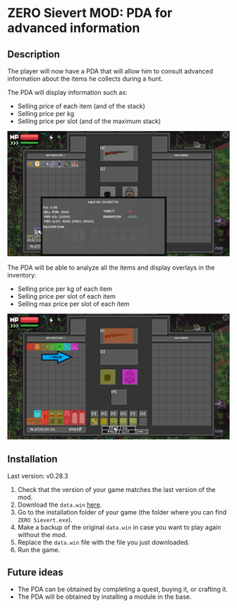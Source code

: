 # ZERO Sievert MOD: PDA for advanced information

## Description

The player will now have a PDA that will allow him to consult advanced information about the items he collects during a hunt.

The PDA will display information such as:
- Selling price of each item (and of the stack)
- Selling price per kg
- Selling price per slot (and of the maximum stack)

![items advanced information](img/items_advanced_information.png)

The PDA will be able to analyze all the items and display overlays in the inventory:
- Selling price per kg of each item
- Selling price per slot of each item
- Selling max price per slot of each item

![overlay price per kg](img/prices_overlays.png)

## Installation

Last version: v0.28.3

1. Check that the version of your game matches the last version of the mod.
2. Download the `data.win` [here](https://github.com/Glitched-Out/zero-sievert-mods/releases/download/v0.28.3/pda_prices_mod.zip).
3. Go to the installation folder of your game (the folder where you can find `ZERO Sievert.exe`).
4. Make a backup of the original `data.win` in case you want to play again without the mod.
5. Replace the `data.win` file with the file you just downloaded.
6. Run the game.

## Future ideas

- The PDA can be obtained by completing a quest, buying it, or crafting it.
- The PDA will be obtained by installing a module in the base.